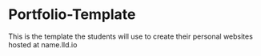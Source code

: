 # Portfolio-Template
This is the template the students will use to create their personal websites hosted at name.lld.io
